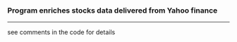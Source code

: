 ### Program enriches stocks data delivered from Yahoo finance

---

see comments in the code for details